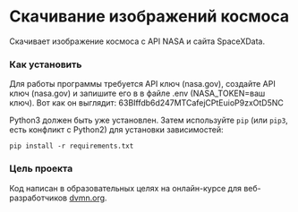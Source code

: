 # Скачивание изображений космоса

Скачивает изображение космоса с API NASA и сайта SpaceXData.

### Как установить

Для работы программы требуется API ключ (nasa.gov), создайте API ключ (nasa.gov) и запишите его в в файле .env (NASA_TOKEN=ваш ключ).
Вот как он выглядит: 63BIffdb6d247MTCafejCPtEuioP9zxOtD5NC

Python3 должен быть уже установлен. 
Затем используйте `pip` (или `pip3`, есть конфликт с Python2) для установки зависимостей:
```
pip install -r requirements.txt
```

### Цель проекта

Код написан в образовательных целях на онлайн-курсе для веб-разработчиков [dvmn.org](https://dvmn.org/).

